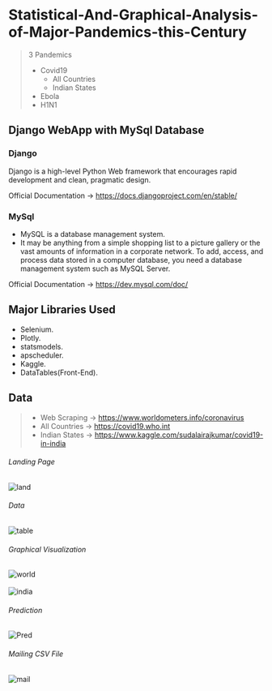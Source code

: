 # Statistical-And-Graphical-Analysis-of-Major-Pandemics-this-Century

> 3 Pandemics
>  - Covid19
>     - All Countries
>     - Indian States
>  - Ebola
>  - H1N1

## Django WebApp with MySql Database

### Django
Django is a high-level Python Web framework that encourages rapid development and clean, pragmatic design.

Official Documentation -> https://docs.djangoproject.com/en/stable/

### MySql
- MySQL is a database management system.
- It may be anything from a simple shopping list to a picture gallery or the vast amounts of information in a corporate network. To add, access, and process data stored in a computer database, you need a database management system such as MySQL Server.

Official Documentation -> https://dev.mysql.com/doc/

## Major Libraries Used
- Selenium.
- Plotly.
- statsmodels.
- apscheduler.
- Kaggle.
- DataTables(Front-End).

## Data 
> - Web Scraping -> https://www.worldometers.info/coronavirus
> - All Countries -> https://covid19.who.int
> - Indian States -> https://www.kaggle.com/sudalairajkumar/covid19-in-india


###### Landing Page
![land](https://github.com/prashanth-ds/Statistical-And-Graphical-Analysis-of-Major-Pandemics-this-Century/blob/master/Pandemics/static/Pandemics/Snapshots/land.jpg)

###### Data
![table](https://github.com/prashanth-ds/Statistical-And-Graphical-Analysis-of-Major-Pandemics-this-Century/blob/master/Pandemics/static/Pandemics/Snapshots/table.jpg)

###### Graphical Visualization
![world](https://github.com/prashanth-ds/Statistical-And-Graphical-Analysis-of-Major-Pandemics-this-Century/blob/master/Pandemics/static/Pandemics/Snapshots/gr_map.jpg)
<br/>
<br/>
![india](https://github.com/prashanth-ds/Statistical-And-Graphical-Analysis-of-Major-Pandemics-this-Century/blob/master/Pandemics/static/Pandemics/Snapshots/in_map.jpg)

###### Prediction
![Pred](https://github.com/prashanth-ds/Statistical-And-Graphical-Analysis-of-Major-Pandemics-this-Century/blob/master/Pandemics/static/Pandemics/Snapshots/pred.jpg)

###### Mailing CSV File
![mail](https://github.com/prashanth-ds/Statistical-And-Graphical-Analysis-of-Major-Pandemics-this-Century/blob/master/Pandemics/static/Pandemics/Snapshots/mail.jpg)
